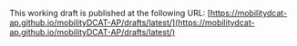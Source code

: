 This working draft is published at the following URL:
[https://mobilitydcat-ap.github.io/mobilityDCAT-AP/drafts/latest/](https://mobilitydcat-ap.github.io/mobilityDCAT-AP/drafts/latest/)

